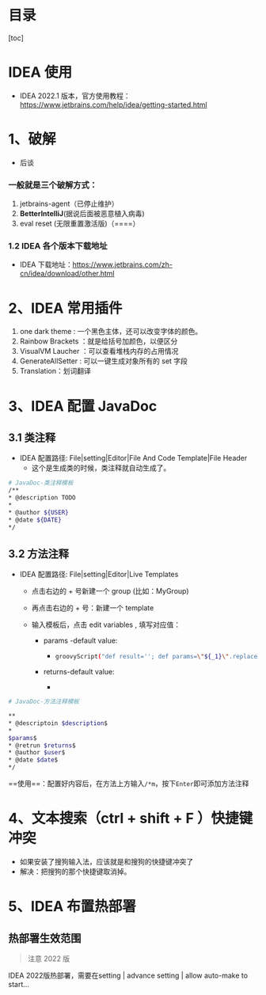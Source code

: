# 目录

[toc]

# IDEA 使用

- IDEA 2022.1 版本，官方使用教程：https://www.jetbrains.com/help/idea/getting-started.html

# 1、破解

- 后谈

### 一般就是三个破解方式：

1. jetbrains-agent（已停止维护）
2. **BetterIntelliJ**(据说后面被恶意植入病毒)
3. eval reset (无限重置激活版)（====）

### 1.2 IDEA 各个版本下载地址

- IDEA 下载地址：https://www.jetbrains.com/zh-cn/idea/download/other.html

# 2、IDEA 常用插件

1. one dark theme : 一个黑色主体，还可以改变字体的颜色。
2. Rainbow Brackets ：就是给括号加颜色，以便区分
3. VisualVM Laucher ：可以查看堆栈内存的占用情况
4. GenerateAllSetter : 可以一键生成对象所有的 set 字段
5. Translation：划词翻译



# 3、IDEA 配置 JavaDoc

## 3.1 类注释

- IDEA 配置路径: File|setting|Editor|File And Code Template|File Header
  - 这个是生成类的时候，类注释就自动生成了。

```sh
# JavaDoc-类注释模板
/**
* @description TODO
* 
* @author ${USER}
* @date ${DATE}
*/
```



## 3.2 方法注释

- IDEA 配置路径: File|setting|Editor|Live Templates

  - 点击右边的 + 号新建一个 group (比如：MyGroup)

  - 再点击右边的 + 号：新建一个 template

  - 输入模板后，点击 edit variables , 填写对应值：

    - params -default value: 

      - ```sh
        groovyScript("def result=''; def params=\"${_1}\".replaceAll('[\\\\[|\\\\]|\\\\s]', '').split(',').toList(); for(i = 0; i < params.size(); i++) {result+='* @param: ' + params[i] + ((i < params.size() - 1) ? '\\n ' : '')};return result", methodParameters())
        ```

    - returns-default value:

      - 

```sh
# JavaDoc-方法注释模板

**
* @descriptoin $description$
* 
$params$
* @retrun $returns$
* @author $user$
* @date $date$
*/
```



==使用==：配置好内容后，在方法上方输入`/*m`，按下`Enter`即可添加方法注释





# 4、文本搜索（ctrl + shift + F ）快捷键冲突

- 如果安装了搜狗输入法，应该就是和搜狗的快捷键冲突了
- 解决：把搜狗的那个快捷键取消掉。





# 5、IDEA  布置热部署



## 热部署生效范围







> 注意 2022 版

IDEA 2022版热部署，需要在setting |  advance setting | allow auto-make to start... 